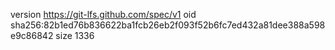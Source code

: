 version https://git-lfs.github.com/spec/v1
oid sha256:82b1ed76b836622ba1fcb26eb2f093f52b6fc7ed432a81dee388a598e9c86842
size 1336
